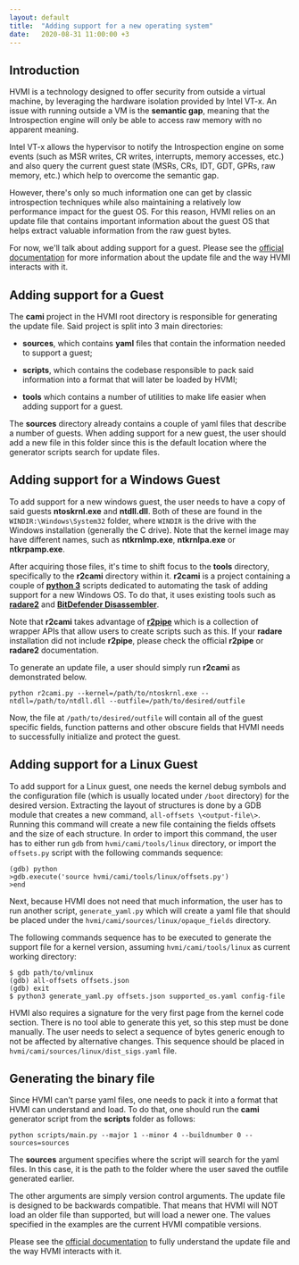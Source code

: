 ```yaml
---
layout: default
title:  "Adding support for a new operating system"
date:   2020-08-31 11:00:00 +3
---
```


## Introduction

HVMI is a technology designed to offer security from outside a virtual
machine, by leveraging the hardware isolation provided by Intel VT-x. An
issue with running outside a VM is the **semantic gap**, meaning that
the Introspection engine will only be able to access raw memory with no
apparent meaning.

Intel VT-x allows the hypervisor to notify the Introspection engine on
some events (such as MSR writes, CR writes, interrupts, memory accesses,
etc.) and also query the current guest state (MSRs, CRs, IDT, GDT,
GPRs, raw memory, etc.) which help to overcome the semantic gap.

However, there's only so much information one can get by classic
introspection techniques while also maintaining a relatively low
performance impact for the guest OS. For this reason, HVMI relies on an
update file that contains important information about the guest OS that
helps extract valuable information from the raw guest bytes. 

For now, we'll talk about adding support for a guest. Please see the
[official documentation](http://hvmi.readthedocs.io) for more information about
the update file and the way HVMI interacts with it.

## Adding support for a Guest

The **cami** project in the HVMI root directory is responsible for
generating the update file. Said project is split into 3 main
directories:

- **sources**, which contains **yaml** files that contain the information needed to support a guest;

- **scripts**, which contains the codebase responsible to pack said information into a format that will later be loaded by HVMI;

- **tools** which contains a number of utilities to make life easier when adding support for a guest.

The **sources** directory already contains a couple of yaml files
that describe a number of guests. When adding support for a new guest,
the user should add a new file in this folder since this is the default
location where the generator scripts search for update files.

## Adding support for a Windows Guest

To add support for a new windows guest, the user needs to have a copy of
said guests **ntoskrnl.exe** and **ntdll.dll**. Both of these are found
in the `WINDIR:\Windows\System32` folder, where `WINDIR` is the
drive with the Windows installation (generally the C drive). Note that
the kernel image may have different names, such as **ntkrnlmp.exe**,
**ntkrnlpa.exe** or **ntkrpamp.exe**.

After acquiring those files, it's time to shift focus to the **tools**
directory, specifically to the **r2cami** directory within it.
**r2cami** is a project containing a couple of [**python 3**](https://www.python.org/downloads/) 
scripts dedicated to automating the task of adding support
for a new Windows OS. To do that, it uses existing tools such as
[**radare2**](https://rada.re/n/) and [**BitDefender Disassembler**](https://github.com/bitdefender/bddisasm).

Note that **r2cami** takes advantage of [**r2pipe**](https://github.com/radareorg/radare2-r2pipe) 
which is a collection of wrapper APIs that allow users to create scripts
such as this. If your **radare** installation did not include
**r2pipe**, please check the official **r2pipe** or **radare2**
documentation.

To generate an update file, a user should simply run **r2cami** as
demonstrated below.

```console
python r2cami.py --kernel=/path/to/ntoskrnl.exe --ntdll=/path/to/ntdll.dll --outfile=/path/to/desired/outfile
```

Now, the file at `/path/to/desired/outfile` will contain all of the
guest specific fields, function patterns and other obscure fields that
HVMI needs to successfully initialize and protect the guest.

## Adding support for a Linux Guest

To add support for a Linux guest, one needs the kernel debug symbols and 
the configuration file (which is usually located under `/boot` directory) for
the desired version. Extracting the layout of structures is done by a
GDB module that creates a new command, `all-offsets \<output-file\>`.
Running this command will create a new file containing the fields
offsets and the size of each structure. In order to import this command,
the user has to either run `gdb` from `hvmi/cami/tools/linux` directory, or
import the `offsets.py` script with the following commands sequence:

```console
(gdb) python
>gdb.execute('source hvmi/cami/tools/linux/offsets.py')
>end
```

Next, because HVMI does not need that much information, the user has to
run another script, `generate_yaml.py` which will create a yaml file that
should be placed under the `hvmi/cami/sources/linux/opaque_fields`
directory.

The following commands sequence has to be executed to generate the
support file for a kernel version, assuming `hvmi/cami/tools/linux` as
current working directory:

```console
$ gdb path/to/vmlinux
(gdb) all-offsets offsets.json
(gdb) exit
$ python3 generate_yaml.py offsets.json supported_os.yaml config-file
```

HVMI also requires a signature for the very first page from the
kernel code section. There is no tool able to generate this yet, so
this step must be done manually. The user needs to select a sequence of
bytes generic enough to not be affected by alternative changes. This
sequence should be placed in `hvmi/cami/sources/linux/dist_sigs.yaml`
file.

## Generating the binary file

Since HVMI can't parse yaml files, one needs to pack it into a format
that HVMI can understand and load. To do that, one should run the
**cami** generator script from the **scripts** folder as follows:

```console
python scripts/main.py --major 1 --minor 4 --buildnumber 0 --sources=sources
```

The **sources** argument specifies where the script will search for the
yaml files. In this case, it is the path to the folder where the
user saved the outfile generated earlier.

The other arguments are simply version control arguments. The update
file is designed to be backwards compatible. That means that HVMI
will NOT load an older file than supported, but will load a newer one.
The values specified in the examples are the current HVMI compatible
versions.

Please see the [official documentation](http://hvmi.readthedocs.io) to fully
understand the update file and the way HVMI interacts with it.
